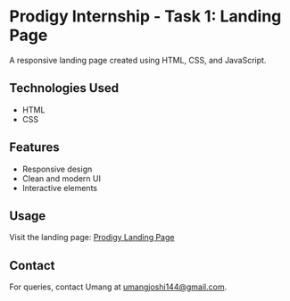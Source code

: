 # Prodigy Internship - Task 1: Landing Page

A responsive landing page created using HTML, CSS, and JavaScript.

## Technologies Used
- HTML
- CSS

## Features
- Responsive design
- Clean and modern UI
- Interactive elements

## Usage
Visit the landing page: [Prodigy Landing Page](https://umang-exe.github.io/PRODIGY_WD_01/)

## Contact
For queries, contact Umang at umangjoshi144@gmail.com.
